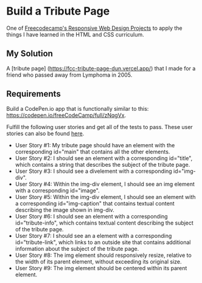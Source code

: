 # Build a Tribute Page

One of [Freecodecamp's Responsive Web Design Projects](https://www.freecodecamp.org/learn/responsive-web-design/responsive-web-design-projects/)  to apply the things I have learned in the HTML and CSS curriculum.

## My Solution
A [tribute page] (https://fcc-tribute-page-dun.vercel.app/) that I made for a friend who passed away from Lymphoma in 2005. 

## Requirements
Build a CodePen.io app that is functionally similar to this: https://codepen.io/freeCodeCamp/full/zNqgVx.

Fulfill the following user stories and get all of the tests to pass.
These user stories can also be found [here](https://www.freecodecamp.org/learn/responsive-web-design/responsive-web-design-projects/build-a-tribute-page).

* User Story #1: My tribute page should have an element with the corresponding id="main" that contains all the other elements.
* User Story #2: I should see an element with a corresponding id="title", which contains a string that describes the subject of the tribute page.
* User Story #3: I should see a divelement with a corresponding id="img-div".
* User Story #4: Within the img-div element, I should see an img element with a corresponding id="image".
* User Story #5: Within the img-div element, I should see an element with a corresponding id="img-caption" that contains textual content describing the image shown in img-div.
* User Story #6: I should see an element with a corresponding id="tribute-info", which contains textual content describing the subject of the tribute page.
* User Story #7: I should see an a element with a corresponding id="tribute-link", which links to an outside site that contains additional information about the subject of the tribute page.
* User Story #8: The img element should responsively resize, relative to the width of its parent element, without exceeding its original size.
* User Story #9: The img element should be centered within its parent element.




